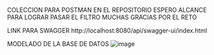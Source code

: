 COLECCION PARA POSTMAN EN EL REPOSITORIO
ESPERO ALCANCE PARA LOGRAR PASAR EL FILTRO MUCHAS GRACIAS POR EL RETO

LINK PARA SWAGGER
http://localhost:8080/api/swagger-ui/index.html

MODELADO DE LA BASE DE DATOS
![image](https://github.com/anderssongodoy/ztoreback/assets/86135000/2acc2bf9-0660-41f0-95d1-2ec69c1cf870)

